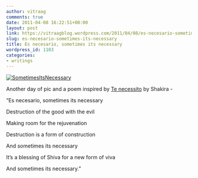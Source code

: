 ```yaml
---
author: vitraag
comments: true
date: 2011-04-08 16:22:51+00:00
layout: post
link: https://vitraagblog.wordpress.com/2011/04/08/es-necesario-sometimes-its-necessary/
slug: es-necesario-sometimes-its-necessary
title: Es necesario, sometimes its necessary
wordpress_id: 1103
categories:
- writings
---
```


[![SometimesItsNecessary]({{site.images}}/2011/04/SometimesItsNecessary_thumb1.jpg)]({{site.images}}/2011/04/SometimesItsNecessary1.jpg)

 

Another day of pic and a poem inspired by [Te necessito](http://www.youtube.com/watch?v=3zxktYPTR_I) by Shakira -

 

“Es necesario, sometimes its necessary

 

Destruction of the good with the evil

 

Making room for the rejuvenation

 

Destruction is a form of construction

 

And sometimes its necessary

 

It’s a blessing of Shiva for a new form of viva

 

And sometimes its necessary.”
